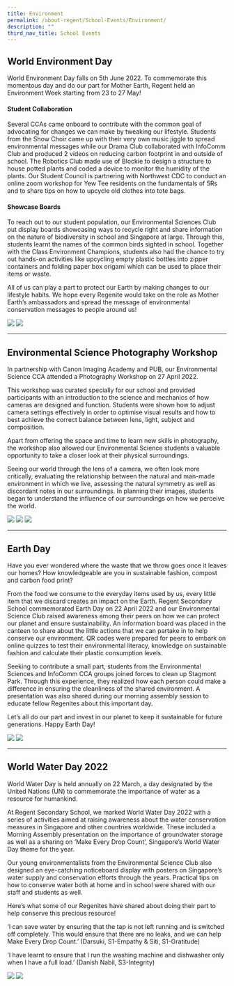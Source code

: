 ```yaml
---
title: Environment
permalink: /about-regent/School-Events/Environment/
description: ""
third_nav_title: School Events
---
```

## World Environment Day

World Environment Day falls on 5th June 2022. To commemorate this momentous day and do our part for Mother Earth, Regent held an Environment Week starting from 23 to 27 May!

#### **Student Collaboration**

Several CCAs came onboard to contribute with the common goal of advocating for changes we can make by tweaking our lifestyle. Students from the Show Choir came up with their very own music jiggle to spread environmental messages while our Drama Club collaborated with InfoComm Club and produced 2 videos on reducing carbon footprint in and outside of school. The Robotics Club made use of Blockie to design a structure to house potted plants and coded a device to monitor the humidity of the plants. Our Student Council is partnering with Northwest CDC to conduct an online zoom workshop for Yew Tee residents on the fundamentals of 5Rs and to share tips on how to upcycle old clothes into tote bags.

#### **Showcase Boards**

To reach out to our student population, our Environmental Sciences Club put display boards showcasing ways to recycle right and share information on the nature of biodiversity in school and Singapore at large. Through this, students learnt the names of the common birds sighted in school. Together with the Class Environment Champions, students also had the chance to try out hands-on activities like upcycling empty plastic bottles into zipper containers and folding paper box origami which can be used to place their items or waste.  
  
All of us can play a part to protect our Earth by making changes to our lifestyle habits. We hope every Regenite would take on the role as Mother Earth’s ambassadors and spread the message of environmental conservation messages to people around us!

![](/images/School%20Events/Environment/Envir2022-1.jpg)
![](/images/School%20Events/Environment/Envir2022-2.jpg)

---

## Environmental Science Photography Workshop

In partnership with Canon Imaging Academy and PUB, our Environmental Science CCA attended a Photography Workshop on 27 April 2022.

This workshop was curated specially for our school and provided participants with an introduction to the science and mechanics of how cameras are designed and function. Students were shown how to adjust camera settings effectively in order to optimise visual results and how to best achieve the correct balance between lens, light, subject and composition.

Apart from offering the space and time to learn new skills in photography, the workshop also allowed our Environmental Science students a valuable opportunity to take a closer look at their physical surroundings.

Seeing our world through the lens of a camera, we often look more critically, evaluating the relationship between the natural and man-made environment in which we live, assessing the natural symmetry as well as discordant notes in our surroundings. In planning their images, students began to understand the influence of our surroundings on how we perceive the world.

![](/images/School%20Events/Environment/Envir2022-3.jpg)
![](/images/School%20Events/Environment/Envir2022-4.jpg)
![](/images/School%20Events/Environment/Envir2022-5.jpg)

---

## Earth Day

Have you ever wondered where the waste that we throw goes once it leaves our homes? How knowledgeable are you in sustainable fashion, compost and carbon food print?

From the food we consume to the everyday items used by us, every little item that we discard creates an impact on the Earth. Regent Secondary School commemorated Earth Day on 22 April 2022 and our Environmental Science Club raised awareness among their peers on how we can protect our planet and ensure sustainability. An information board was placed in the canteen to share about the little actions that we can partake in to help conserve our environment. QR codes were prepared for peers to embark on online quizzes to test their environmental literacy, knowledge on sustainable fashion and calculate their plastic consumption levels.

Seeking to contribute a small part, students from the Environmental Sciences and InfoComm CCA groups joined forces to clean up Stagmont Park. Through this experience, they realized how each person could make a difference in ensuring the cleanliness of the shared environment. A presentation was also shared during our morning assembly session to educate fellow Regenites about this important day.

Let’s all do our part and invest in our planet to keep it sustainable for future generations. Happy Earth Day!

![](/images/School%20Events/Environment/Envir2022-6.jpg)
![](/images/School%20Events/Environment/Envir2022-7.jpg)

---

## World Water Day 2022

World Water Day is held annually on 22 March, a day designated by the United Nations (UN) to commemorate the importance of water as a resource for humankind.

At Regent Secondary School, we marked World Water Day 2022 with a series of activities aimed at raising awareness about the water conservation measures in Singapore and other countries worldwide. These included a Morning Assembly presentation on the importance of groundwater storage as well as a sharing on ‘Make Every Drop Count’, Singapore’s World Water Day theme for the year.

Our young environmentalists from the Environmental Science Club also designed an eye-catching noticeboard display with posters on Singapore’s water supply and conservation efforts through the years. Practical tips on how to conserve water both at home and in school were shared with our staff and students as well.

Here’s what some of our Regenites have shared about doing their part to help conserve this precious resource!

‘I can save water by ensuring that the tap is not left running and is switched off completely. This would ensure that there are no leaks, and we can help Make Every Drop Count.’ (Darsuki, S1-Empathy & Siti, S1-Gratitude)

‘I have learnt to ensure that I run the washing machine and dishwasher only when I have a full load.’ (Danish Nabil, S3-Integrity)

![](/images/School%20Events/Environment/Envir2022-8.jpeg)
![](/images/School%20Events/Environment/Envir2022-9.jpg)